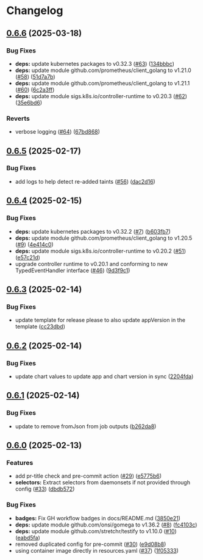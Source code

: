 # Changelog

## [0.6.6](https://github.com/pelotech/nidhogg/compare/v0.6.5...v0.6.6) (2025-03-18)


### Bug Fixes

* **deps:** update kubernetes packages to v0.32.3 ([#63](https://github.com/pelotech/nidhogg/issues/63)) ([134bbbc](https://github.com/pelotech/nidhogg/commit/134bbbc9acf2dd5d4c7cf021ae4626a3cf916093))
* **deps:** update module github.com/prometheus/client_golang to v1.21.0 ([#58](https://github.com/pelotech/nidhogg/issues/58)) ([51d7a7b](https://github.com/pelotech/nidhogg/commit/51d7a7b01d59db2376177c21d52815b5aa2a8d5b))
* **deps:** update module github.com/prometheus/client_golang to v1.21.1 ([#60](https://github.com/pelotech/nidhogg/issues/60)) ([6c2a3ff](https://github.com/pelotech/nidhogg/commit/6c2a3ffa2cc12fcdbc8b9f7df22c53f0939b17c7))
* **deps:** update module sigs.k8s.io/controller-runtime to v0.20.3 ([#62](https://github.com/pelotech/nidhogg/issues/62)) ([35e6bd6](https://github.com/pelotech/nidhogg/commit/35e6bd62c4df8f0d67a88f487666dba852cdf7c6))


### Reverts

* verbose logging ([#64](https://github.com/pelotech/nidhogg/issues/64)) ([67bd868](https://github.com/pelotech/nidhogg/commit/67bd8688d12cb7223f461d324906fa19781fdfa5))

## [0.6.5](https://github.com/pelotech/nidhogg/compare/v0.6.4...v0.6.5) (2025-02-17)


### Bug Fixes

* add logs to help detect re-added taints ([#56](https://github.com/pelotech/nidhogg/issues/56)) ([dac2d16](https://github.com/pelotech/nidhogg/commit/dac2d16c989630d62d247463d5c43cf5c12115d8))

## [0.6.4](https://github.com/pelotech/nidhogg/compare/v0.6.3...v0.6.4) (2025-02-15)


### Bug Fixes

* **deps:** update kubernetes packages to v0.32.2 ([#7](https://github.com/pelotech/nidhogg/issues/7)) ([b603fb7](https://github.com/pelotech/nidhogg/commit/b603fb73d4bc939e463894b585fa08d3faa6eef6))
* **deps:** update module github.com/prometheus/client_golang to v1.20.5 ([#9](https://github.com/pelotech/nidhogg/issues/9)) ([4e414c0](https://github.com/pelotech/nidhogg/commit/4e414c0ccfed7e67a5127bc4c60c00ab36052ea7))
* **deps:** update module sigs.k8s.io/controller-runtime to v0.20.2 ([#51](https://github.com/pelotech/nidhogg/issues/51)) ([e57c21d](https://github.com/pelotech/nidhogg/commit/e57c21d963816f6baa4b07cc07d955e902258e20))
* upgrade controller runtime to v0.20.1 and conforming to new TypedEventHandler interface ([#46](https://github.com/pelotech/nidhogg/issues/46)) ([9d3f9c1](https://github.com/pelotech/nidhogg/commit/9d3f9c1b787f5f7a11fda6b6b3b64d514d394300))

## [0.6.3](https://github.com/pelotech/nidhogg/compare/v0.6.2...v0.6.3) (2025-02-14)


### Bug Fixes

* update template for release please to also update appVersion in the template ([cc23dbd](https://github.com/pelotech/nidhogg/commit/cc23dbd5ea5ad2f8f38626699c4d36038b420d6b))

## [0.6.2](https://github.com/pelotech/nidhogg/compare/v0.6.1...v0.6.2) (2025-02-14)


### Bug Fixes

* update chart values to update app and chart version in sync ([2204fda](https://github.com/pelotech/nidhogg/commit/2204fda99ea41abb3ff5748c9e5d774738dae7a4))

## [0.6.1](https://github.com/pelotech/nidhogg/compare/v0.6.0...v0.6.1) (2025-02-14)


### Bug Fixes

* update to remove fromJson from job outputs ([b262da8](https://github.com/pelotech/nidhogg/commit/b262da8b4a061ade45cc476771ee7c074cee6a91))

## [0.6.0](https://github.com/pelotech/nidhogg/compare/v0.5.3...v0.6.0) (2025-02-13)


### Features

* add pr-title check and pre-commit action ([#29](https://github.com/pelotech/nidhogg/issues/29)) ([e5775b6](https://github.com/pelotech/nidhogg/commit/e5775b6639c8866cb946d159926d9530ba08ee0a))
* **selectors:** Extract selectors from daemonsets if not provided through config ([#33](https://github.com/pelotech/nidhogg/issues/33)) ([dbdb572](https://github.com/pelotech/nidhogg/commit/dbdb5727ff2e986c73ce7fae492dc6ba9f662d3e))


### Bug Fixes

* **badges:** Fix GH workflow badges in docs/README.md ([3850e21](https://github.com/pelotech/nidhogg/commit/3850e2119e8559b7d621ed54e87c70326f40c904))
* **deps:** update module github.com/onsi/gomega to v1.36.2 ([#8](https://github.com/pelotech/nidhogg/issues/8)) ([fc4103c](https://github.com/pelotech/nidhogg/commit/fc4103c9514175cbcd555e7b3c283a4f05f0500d))
* **deps:** update module github.com/stretchr/testify to v1.10.0 ([#10](https://github.com/pelotech/nidhogg/issues/10)) ([eabd5fa](https://github.com/pelotech/nidhogg/commit/eabd5faed9c6d855250ca7e7f1ff52eda1a789c2))
* removed duplicated config for pre-commit ([#30](https://github.com/pelotech/nidhogg/issues/30)) ([e9d08b8](https://github.com/pelotech/nidhogg/commit/e9d08b8dad1ce7ce9b204cb3f79c67b20b748008))
* using container image directly in resources.yaml ([#37](https://github.com/pelotech/nidhogg/issues/37)) ([1f05333](https://github.com/pelotech/nidhogg/commit/1f053339642edb083decdf03e92709de433eec06))

